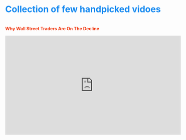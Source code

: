 # <span style="color:#1589F0">Collection of few handpicked vidoes</span>

<br>**<font color='f03c15'>Why Wall Street Traders Are On The Decline</font>**
<iframe width="560" height="315" src="https://www.youtube.com/embed/THpXovjy7Bc" frameborder="0" allow="accelerometer; autoplay; encrypted-media; gyroscope; picture-in-picture" allowfullscreen></iframe>
